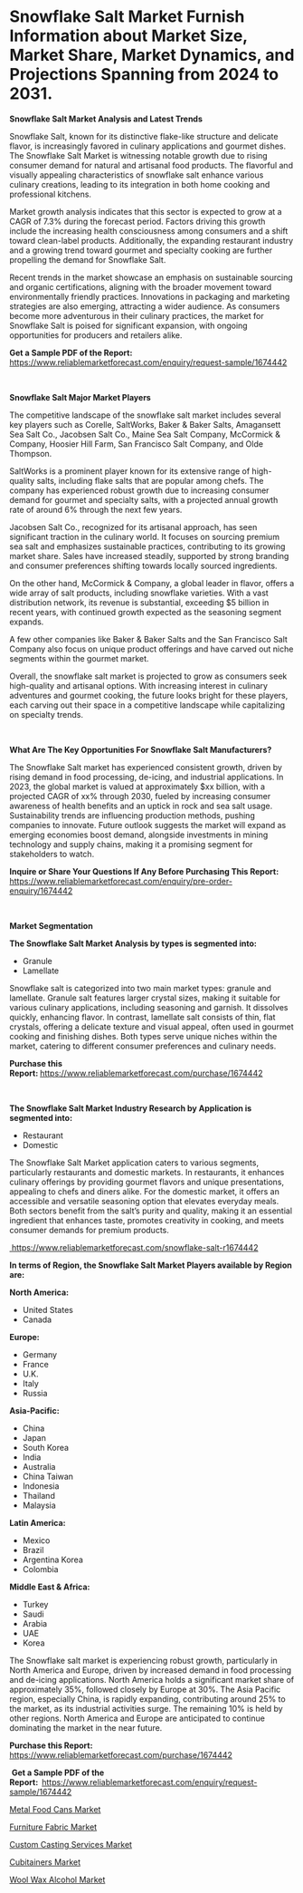 <p><h1>Snowflake Salt Market Furnish Information about Market Size, Market Share, Market Dynamics, and Projections Spanning from 2024 to 2031.</h1></p><p><strong>Snowflake Salt Market Analysis and Latest Trends</strong></p>
<p><p>Snowflake Salt, known for its distinctive flake-like structure and delicate flavor, is increasingly favored in culinary applications and gourmet dishes. The Snowflake Salt Market is witnessing notable growth due to rising consumer demand for natural and artisanal food products. The flavorful and visually appealing characteristics of snowflake salt enhance various culinary creations, leading to its integration in both home cooking and professional kitchens.</p><p>Market growth analysis indicates that this sector is expected to grow at a CAGR of 7.3% during the forecast period. Factors driving this growth include the increasing health consciousness among consumers and a shift toward clean-label products. Additionally, the expanding restaurant industry and a growing trend toward gourmet and specialty cooking are further propelling the demand for Snowflake Salt.</p><p>Recent trends in the market showcase an emphasis on sustainable sourcing and organic certifications, aligning with the broader movement toward environmentally friendly practices. Innovations in packaging and marketing strategies are also emerging, attracting a wider audience. As consumers become more adventurous in their culinary practices, the market for Snowflake Salt is poised for significant expansion, with ongoing opportunities for producers and retailers alike.</p></p>
<p><strong>Get a Sample PDF of the Report:&nbsp;</strong> <a href="https://www.reliablemarketforecast.com/enquiry/request-sample/1674442?utm_campaign=1893&utm_medium=2&utm_source=Github&utm_content=ia&utm_term=24122024&utm_id=snowflake-salt">https://www.reliablemarketforecast.com/enquiry/request-sample/1674442</a></p>
<p>&nbsp;</p>
<p><strong>Snowflake Salt Major Market Players</strong></p>
<p><p>The competitive landscape of the snowflake salt market includes several key players such as Corelle, SaltWorks, Baker & Baker Salts, Amagansett Sea Salt Co., Jacobsen Salt Co., Maine Sea Salt Company, McCormick & Company, Hoosier Hill Farm, San Francisco Salt Company, and Olde Thompson. </p><p>SaltWorks is a prominent player known for its extensive range of high-quality salts, including flake salts that are popular among chefs. The company has experienced robust growth due to increasing consumer demand for gourmet and specialty salts, with a projected annual growth rate of around 6% through the next few years.</p><p>Jacobsen Salt Co., recognized for its artisanal approach, has seen significant traction in the culinary world. It focuses on sourcing premium sea salt and emphasizes sustainable practices, contributing to its growing market share. Sales have increased steadily, supported by strong branding and consumer preferences shifting towards locally sourced ingredients.</p><p>On the other hand, McCormick & Company, a global leader in flavor, offers a wide array of salt products, including snowflake varieties. With a vast distribution network, its revenue is substantial, exceeding $5 billion in recent years, with continued growth expected as the seasoning segment expands.</p><p>A few other companies like Baker & Baker Salts and the San Francisco Salt Company also focus on unique product offerings and have carved out niche segments within the gourmet market.</p><p>Overall, the snowflake salt market is projected to grow as consumers seek high-quality and artisanal options. With increasing interest in culinary adventures and gourmet cooking, the future looks bright for these players, each carving out their space in a competitive landscape while capitalizing on specialty trends.</p></p>
<p>&nbsp;</p>
<p><strong>What Are The Key Opportunities For Snowflake Salt Manufacturers?</strong></p>
<p><p>The Snowflake Salt market has experienced consistent growth, driven by rising demand in food processing, de-icing, and industrial applications. In 2023, the global market is valued at approximately $xx billion, with a projected CAGR of xx% through 2030, fueled by increasing consumer awareness of health benefits and an uptick in rock and sea salt usage. Sustainability trends are influencing production methods, pushing companies to innovate. Future outlook suggests the market will expand as emerging economies boost demand, alongside investments in mining technology and supply chains, making it a promising segment for stakeholders to watch.</p></p>
<p><strong>Inquire or Share Your Questions If Any Before Purchasing This Report:</strong> <a href="https://www.reliablemarketforecast.com/enquiry/pre-order-enquiry/1674442?utm_campaign=1893&utm_medium=2&utm_source=Github&utm_content=ia&utm_term=24122024&utm_id=snowflake-salt">https://www.reliablemarketforecast.com/enquiry/pre-order-enquiry/1674442</a></p>
<p>&nbsp;</p>
<p><strong>Market Segmentation</strong></p>
<p><strong>The Snowflake Salt Market Analysis by types is segmented into:</strong></p>
<p><ul><li>Granule</li><li>Lamellate</li></ul></p>
<p><p>Snowflake salt is categorized into two main market types: granule and lamellate. Granule salt features larger crystal sizes, making it suitable for various culinary applications, including seasoning and garnish. It dissolves quickly, enhancing flavor. In contrast, lamellate salt consists of thin, flat crystals, offering a delicate texture and visual appeal, often used in gourmet cooking and finishing dishes. Both types serve unique niches within the market, catering to different consumer preferences and culinary needs.</p></p>
<p><strong>Purchase this Report:&nbsp;</strong><a href="https://www.reliablemarketforecast.com/purchase/1674442?utm_campaign=1893&utm_medium=2&utm_source=Github&utm_content=ia&utm_term=24122024&utm_id=snowflake-salt">https://www.reliablemarketforecast.com/purchase/1674442</a></p>
<p>&nbsp;</p>
<p><strong>The Snowflake Salt Market Industry Research by Application is segmented into:</strong></p>
<p><ul><li>Restaurant</li><li>Domestic</li></ul></p>
<p><p>The Snowflake Salt Market application caters to various segments, particularly restaurants and domestic markets. In restaurants, it enhances culinary offerings by providing gourmet flavors and unique presentations, appealing to chefs and diners alike. For the domestic market, it offers an accessible and versatile seasoning option that elevates everyday meals. Both sectors benefit from the salt’s purity and quality, making it an essential ingredient that enhances taste, promotes creativity in cooking, and meets consumer demands for premium products.</p></p>
<p><a href="https://www.reliablemarketforecast.com/snowflake-salt-r1674442?utm_campaign=1893&utm_medium=2&utm_source=Github&utm_content=ia&utm_term=24122024&utm_id=snowflake-salt">&nbsp;https://www.reliablemarketforecast.com/snowflake-salt-r1674442</a></p>
<p><strong>In terms of Region, the Snowflake Salt Market Players available by Region are:</strong></p>
<p>
    <p> <strong> North America: </strong>
        <ul>
            <li>United States</li>
            <li>Canada</li>
        </ul>
        </p> 
    <p> <strong> Europe: </strong>
        <ul>
            <li>Germany</li>
            <li>France</li>
            <li>U.K.</li>
            <li>Italy</li>
            <li>Russia</li>
        </ul>
        </p> 
    <p> <strong> Asia-Pacific: </strong>
        <ul>
            <li>China</li>
            <li>Japan</li>
            <li>South Korea</li>
            <li>India</li>
            <li>Australia</li>
            <li>China Taiwan</li>
            <li>Indonesia</li>
            <li>Thailand</li>
            <li>Malaysia</li>
        </ul>
        </p> 
    <p> <strong> Latin America: </strong>
        <ul>
            <li>Mexico</li>
            <li>Brazil</li>
            <li>Argentina Korea</li>
            <li>Colombia</li>
        </ul>
        </p> 
    <p> <strong> Middle East & Africa: </strong>
        <ul>
            <li>Turkey</li>
            <li>Saudi</li>
            <li>Arabia</li>
            <li>UAE</li>
            <li>Korea</li>
        </ul>
    </p>
    </p>
<p><p>The Snowflake salt market is experiencing robust growth, particularly in North America and Europe, driven by increased demand in food processing and de-icing applications. North America holds a significant market share of approximately 35%, followed closely by Europe at 30%. The Asia Pacific region, especially China, is rapidly expanding, contributing around 25% to the market, as its industrial activities surge. The remaining 10% is held by other regions. North America and Europe are anticipated to continue dominating the market in the near future.</p></p>
<p><strong>Purchase this Report: </strong><a href="https://www.reliablemarketforecast.com/purchase/1674442?utm_campaign=1893&utm_medium=2&utm_source=Github&utm_content=ia&utm_term=24122024&utm_id=snowflake-salt">https://www.reliablemarketforecast.com/purchase/1674442</a></p>
<p>&nbsp;<strong>Get a Sample PDF of the Report:&nbsp;&nbsp;</strong><a href="https://www.reliablemarketforecast.com/enquiry/request-sample/1674442?utm_campaign=1893&utm_medium=2&utm_source=Github&utm_content=ia&utm_term=24122024&utm_id=snowflake-salt">https://www.reliablemarketforecast.com/enquiry/request-sample/1674442</a></p>
<p><strong></strong></p>
<p><p><a href="https://www.linkedin.com/pulse/strategic-analysis-metal-food-cans-market-2024-2031-growth-drivers-y6ylf?utm_campaign=1893&utm_medium=2&utm_source=Github&utm_content=ia&utm_term=24122024&utm_id=snowflake-salt">Metal Food Cans Market</a></p><p><a href="https://www.linkedin.com/pulse/from-2024-2031-industryrevenue-generation-current-wlglc?utm_campaign=1893&utm_medium=2&utm_source=Github&utm_content=ia&utm_term=24122024&utm_id=snowflake-salt">Furniture Fabric Market</a></p><p><a href="https://www.linkedin.com/pulse/accelerated-growth-custom-casting-services-market-2024-2031-tmhyf?utm_campaign=1893&utm_medium=2&utm_source=Github&utm_content=ia&utm_term=24122024&utm_id=snowflake-salt">Custom Casting Services Market</a></p><p><a href="https://www.linkedin.com/pulse/c-glance-reports-anmec?utm_campaign=1893&utm_medium=2&utm_source=Github&utm_content=ia&utm_term=24122024&utm_id=snowflake-salt">Cubitainers Market</a></p><p><a href="https://www.linkedin.com/pulse/a-mkt-nova-vc8zf?utm_campaign=1893&utm_medium=2&utm_source=Github&utm_content=ia&utm_term=24122024&utm_id=snowflake-salt">Wool Wax Alcohol Market</a></p></p>